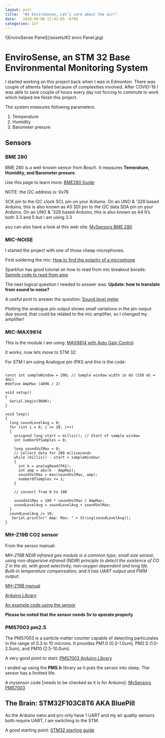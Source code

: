 ```yaml
---
layout: post
title:  "#2 EnviroSense, Let's care about the air!"
date:   2020-09-08 12:42:05 -0700
categories: IoT
---
```

![EnviroSense Panel](/assets/#2 envo Panel.jpg)

# EnviroSense, an STM 32 Base Environmental Monitoring System

I started working on this project back when I was in Edmonton. There was couple of attemts failed because of complexities involved. After COVID-19 I was able to save couple of hours every day not forcing to commute to work which helped me finish this project.

The system measures following parameters:
1. Temperature
2. Humidity
3. Barometer presure


## Sensors
### BME 280
BME 280 is a well-known sensor from Bosch. It measures **Temerature, Humidity, and Barometer presure**. 

Use this page to learn more: 
[BME280 Guide](http://cactus.io/hookups/sensors/barometric/bme280/hookup-arduino-to-bme280-barometric-pressure-sensor)

NOTE: the I2C address is: 0x76

SCK pin to the I2C clock SCL pin on your Arduino. On an UNO & '328 based Arduino, this is also known as A5
SDI pin to the I2C data SDA pin on your Arduino. On an UNO & '328 based Arduino, this is also known as A4
It’s both 3.3 and 5 but I am using 3.3

you can also have a look at this web site:
[MySensors BME 280](https://forum.mysensors.org/topic/3816/bme280-temp-humidity-pressure-sensor/31)

### MIC-NOISE
I started the project with one of those cheap microphones.

First soldering the mic:
[How to find the polarity of a microphone](http://www.learningaboutelectronics.com/Articles/How-to-determine-the-polarities-of-a-microphone)

Sparkfun has good tutorial on how to read from mic breakout borads: 
[Sample code to read from amp](https://learn.sparkfun.com/tutorials/electret-mic-breakout-board-hookup-guide?_ga=2.169232168.860848578.1582503910-1289872436.1523318089)

The next logical question I needed to answer was: **Update: how to translate from sound to noise?**

A useful post to answer the question:
[Sound level meter](https://blog.yavilevich.com/2016/08/arduino-sound-level-meter-and-spectrum-analyzer/)

Plotting the analogue pin output shows small variations in the pin output due sound, that could be related to the mic amplifier, so I chenged my amplifier!

### MIC-MAX9814

This is the module I am using: 
[MAX9814 with Auto Gain Control](https://www.adafruit.com/product/1713)

It works, now lets move to STM 32:

For STM I am using Analogue pin (PA1) and this is the code:
```

const int sampleWindow = 200; // Sample window width in mS (250 mS = 4Hz)
#define AmpMax (4096 / 2)

void setup()
{
  Serial.begin(9600);
}

void loop()
{
  long soundLevelAvg = 0;
  for (int i = 0; i <= 10; i++)
  {
    unsigned long start = millis(); // Start of sample window
    int numberOfSamples = 0;

    long soundVolMax = 0;
    // collect data for 200 miliseconds
    while (millis() - start < sampleWindow)
    {
      int k = analogRead(PA1);
      int amp = abs(k - AmpMax);
      soundVolMax = max(soundVolMax, amp);
      numberOfSamples += 1;
    }

    // convert from 0 to 100

    soundVolMax = 100 * soundVolMax / AmpMax;
    soundLevelAvg = soundLevelAvg + soundVolMax;
  }
  soundLevelAvg /= 10;
   Serial.println(" Amp: Max: " + String(soundLevelAvg));
}

```
### MH-Z19B CO2 sensor
From the sensor manual: 

*MH-Z19B NDIR infrared gas module is a common type, small size sensor, using non-dispersive infrared (NDIR) principle to detect the existence of CO 2 in the air, with good selectivity, non-oxygen dependent and long life. Built-in temperature compensation; and it has UART output and PWM output.*

[MH-Z19B manual](https://www.winsen-sensor.com/d/files/MH-Z19B.pdf)

[Arduino Library](https://github.com/WifWaf/MH-Z19)

[An example code using the sensor](https://github.com/Sasul/Arduino-CO2-Meter)

**Please be noted that the sensor needs 5v to operate properly**

### PMS7003 pm2.5

The PMS7003 is a particle matter counter capable of detecting particulates in the range of 0.3 to 10 microns. It provides PM1.0 (0.3-1.0um), PM2.5 (1.0-2.5um), and PM10 (2.5-10.0um).

A very good point to start: 
[PMS7003 Arduino Library](https://github.com/jmstriegel/Plantower_PMS7003)

I ended up using the **PMS.h** library as it puts the sensor into sleep. The sensor has a limitted life.


A mysensor code [needs to be checked as it is for Arduino]: 
[MySensors PMS7003](https://github.com/mysensors/MySensorsArduinoExamples/blob/master/examples/PMS-7003%20dust%20sensor)

## The Brain: STM32F103C8T6 AKA BluePill

As the Arduino  nano and pro only have 1 UART and my air quality sensors both require UART, I am switching to the STM.

A good starting point: [STM32 starting guide](https://circuitdigest.com/microcontroller-projects/getting-started-with-stm32-development-board-stm32f103c8-using-arduino-ide
)
